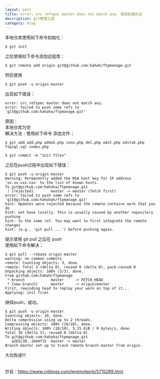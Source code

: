 ```yaml
---
layout: post
title: error: src refspec master does not match any. 错误处理办法
description: git管理工具
category: blog
---
```



本地仓库使用如下命令初始化：
```git
$ git init
```
之后使用如下命令添加远程库：
```git
$ git remote add origin git@github.com:hahah/ftpmanage.git
```
然后使用
```git
$ git push -u origin master
```
出现如下错误：
```git
error: src refspec master does not match any.
error: failed to push some refs to 'git@github.com:hahaha/ftpmanage.git'
```
原因：<br>
本地仓库为空<br>
解决方法：使用如下命令 添加文件；
```git
$ git add add.php addok.php conn.php del.php edit.php editok.php ftpsql.sql index.php

$ git commit -m "init files"
```
之后在push过程中出现如下错误：
```git
$ git push -u origin master
Warning: Permanently added the RSA host key for IP address 'xx.xx.xxx.xxx' to the list of known hosts.
To git@github.com:hahaha/ftpmanage.git
 ! [rejected]        master -> master (fetch first)
error: failed to push some refs to 'git@github.com:hahahah/ftpmanage.git'
hint: Updates were rejected because the remote contains work that you do
hint: not have locally. This is usually caused by another repository pushing
hint: to the same ref. You may want to first integrate the remote changes
hint: (e.g., 'git pull ...') before pushing again.
```
提示使用 git pull 之后在 push<br>
使用如下命令解决：<br>
```git
$ git pull --rebase origin master
warning: no common commits
remote: Counting objects: 3, done.
remote: Total 3 (delta 0), reused 0 (delta 0), pack-reused 0
Unpacking objects: 100% (3/3), done.
From github.com:hahah/ftpmanage
 * branch            master     -> FETCH_HEAD
 * [new branch]      master     -> origin/master
First, rewinding head to replay your work on top of it...
Applying: init files
```
继续push，成功。
```git
$ git push -u origin master
Counting objects: 10, done.
Delta compression using up to 2 threads.
Compressing objects: 100% (10/10), done.
Writing objects: 100% (10/10), 5.15 KiB | 0 bytes/s, done.
Total 10 (delta 3), reused 0 (delta 0)
To git@github.com:hahaha/ftpmanage.git
   a2b5c30..1044f15  master -> master
Branch master set up to track remote branch master from origin.
```
大功告成!!!
<br><br><br>
抄自：https://www.cnblogs.com/jeremylee/p/5715289.html

